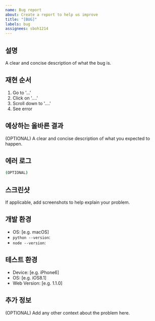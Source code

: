 ```yaml
---
name: Bug report
about: Create a report to help us improve
title: "[BUG]"
labels: bug
assignees: sboh1214
---
```


## 설명

A clear and concise description of what the bug is.

## 재현 순서

1. Go to '...'
2. Click on '....'
3. Scroll down to '....'
4. See error

## 예상하는 올바른 결과

(OPTIONAL) A clear and concise description of what you expected to happen.

## 에러 로그

```sh
(OPTIONAL)
```

## 스크린샷

If applicable, add screenshots to help explain your problem.

## 개발 환경

- OS: [e.g. macOS]
- ```python --version```:
- ```node --version```:

## 테스트 환경

- Device: [e.g. iPhone6]
- OS: [e.g. iOS8.1]
- Web Version: [e.g. 1.1.0]

## 추가 정보

(OPTIONAL) Add any other context about the problem here.
